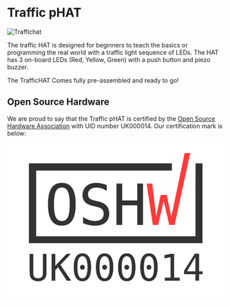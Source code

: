 # Traffic pHAT

![Traffichat](img/Trafficphat.jpg)

The traffic HAT is designed for beginners to teach the basics or programming the real world with a traffic light sequence of LEDs. The HAT has 3 on-board LEDs (Red, Yellow, Green) with a push button and piezo buzzer.

The TrafficHAT Comes fully pre-assembled and ready to go!

## Open Source Hardware

We are proud to say that the Traffic pHAT is certified by the [Open Source Hardware Association](https://certification.oshwa.org/uk000014.html) with UID number UK000014. Our certification mark is below:


![OSHW_mark_UK000014](img/OSHW_mark_UK000014.png)
